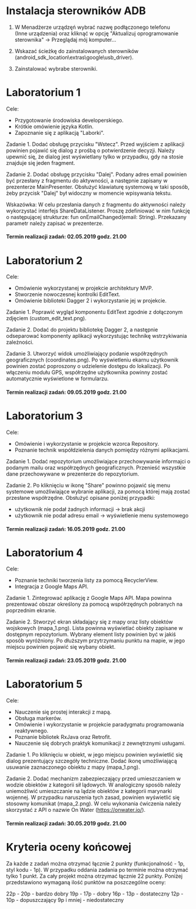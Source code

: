 # Instalacja sterowników ADB

1. W Menadżerze urządzęń wybrać nazwę podłączonego telefonu<br/> (Inne urządzenia) oraz kliknąć w opcję "Aktualizuj oprogramowanie sterownika" -> Przeglądaj mój komputer...

2. Wskazać ścieżkę do zainstalowanych sterowników (android_sdk_location\extras\google\usb_driver).

3. Zainstalować wybrabe sterowniki.


# Laboratorium 1

Cele: 

- Przygotowanie środowiska developerskiego.
- Krótkie omówienie języka Kotlin.
- Zapoznanie się z aplikacją "Laborki". 

Zadanie 1. Dodać obsługę przycisku "Wstecz". Przed wyjściem z aplikacji powinien pojawić się dialog z prośbą o potwierdzenie decyzji. Należy upewnić się, że dialog jest wyświetlany tylko w przypadku, gdy na stosie znajduje się jeden fragment.

Zadanie 2. Dodać obsługę przycisku "Dalej". Podany adres email powinien być przesłany z fragmentu do aktywności, a następnie zapisany w prezenterze MainPresenter. Obsłużyć klawiaturę systemową w taki sposób, żeby przycisk "Dalej" był widoczny w momencie wpisywania tekstu.

Wskazówka: W celu przesłania danych z fragmentu do aktywności należy wykorzystać interfejs ShareDataListener. Proszę zdefiniować w nim  funkcję o następującej strukturze: fun onEmailChanged(email: String). Przekazany parametr należy zapisać w prezenterze. 

#### Termin realizacji zadań: 02.05.2019 godz. 21.00


# Laboratorium 2

Cele:

- Omówienie wykorzystanej w projekcie architektury MVP.
- Stworzenie nowoczesnej kontrolki EditText.
- Omówienie biblioteki Dagger 2 i wykorzystanie jej w projekcie.

Zadanie 1. Poprawić wygląd komponentu EditText zgodnie z dołączonym zdjęciem (custom_edit_text.png).

Zadanie 2. Dodać do projektu bibliotekę Dagger 2, a następnie odseparować komponenty aplikacji wykorzystując technikę wstrzykiwania zależności.

Zadanie 3. Utworzyć widok umożliwiający podanie współrzędnych geograficznych (coordinates.png). Po wyświetleniu ekarnu użytkownik powinien zostać poproszony o udzielenie dostępu do lokalizacji. Po włączeniu modułu GPS, współrzędne użytkownika powinny zostać automatycznie wyświetlone w formularzu. 


#### Termin realizacji zadań: 09.05.2019 godz. 21.00


# Laboratorium 3

Cele: 

- Omówienie i wykorzystanie w projekcie wzorca Repository.
- Poznanie technik współdzielenia danych pomiędzy różnymi aplikacjami.

Zadanie 1. Dodać repozytorium umożliwiające przechowywanie informajci o podanym mailu oraz współrzędnych geograficznych.
Przenieść wszystkie dane przechowywane w prezenterze do repozytorium.

Zadanie 2. Po kliknięciu w ikonę "Share" powinno pojawić się menu systemowe umożliwiające wybranie aplikacji, za pomocą której mają zostać przesłane współrzędne. Obsłużyć opisane poniżej przypadki:

- użytkownik nie podał żadnych informacji -> brak akcji
- użytkownik nie podał adresu email -> wyświetlenie menu systemowego

#### Termin realizacji zadań: 16.05.2019 godz. 21.00


# Laboratorium 4

Cele: 

- Poznanie techniki tworzenia listy za pomocą RecyclerView.
- Integracja z Google Maps API.

Zadanie 1. Zintegrować aplikację z Google Maps API. Mapa powinna prezentować obszar określony za pomocą współrzędnych pobranych na poprzednim ekranie. 

Zadanie 2. Stworzyć ekran składający się z mapy oraz listy obiektów wojskowych (mapa_1.png). Lista powinna wyświetlać obiekty zapisane w dostępnym repozytorium. Wybrany element listy powinien być w jakiś sposób wyróżniony. Po dłuższym przytrzymaniu punktu na mapie, w jego miejscu powinien pojawić się wybany obiekt. 

#### Termin realizacji zadań: 23.05.2019 godz. 21.00


# Laboratorium 5

Cele:

- Nauczenie się prostej interakcji z mapą.
- Obsługa markerów.
- Omówienie i wykorzystanie w projekcie paradygmatu programowania reaktywnego.
- Poznanie bibliotek RxJava oraz Retrofit.
- Nauczenie się dobrych praktyk komunikacji z zewnętrznymi usługami.

Zadanie 1. Po kliknięciu w obiekt, w jego miejscu powinien wyświetlić się dialog prezentujący szczegóły techniczne. Dodać ikonę umożliwiającą usuwanie zaznaczonego obiektu z mapy (mapa_1.png).

Zadanie 2. Dodać mechanizm zabezpieczający przed umieszczaniem w wodzie obiektów z kategorii sił lądowych. W analogiczny sposób należy uniemożliwić umieszczanie na lądzie obiektów z kategorii marynarki wojennej. W przypadku naruszenia tych zasad, powinien wyświetlić się stosowny komunikat (mapa_2.png). W celu wykonania ćwiczenia należy skorzystać z API o nazwie On Water (https://onwater.io/).

#### Termin realizacji zadań: 30.05.2019 godz. 21.00


# Kryteria oceny końcowej

Za każde z zadań można otrzymać łącznie 2 punkty (funkcjonalność - 1p, styl kodu - 1p). W przypadku oddania zadania po terminie można otrzymać tylko 1 punkt. Za cały projekt można otrzymać łącznie 22 punkty. 
Poniżej przedstawiono wymaganą ilość punktów na poszczególne oceny:

22p - 20p - bardzo dobry
19p - 17p - dobry
16p - 13p - dostateczny
12p - 10p - dopuszczający
9p i mniej - niedostateczny
